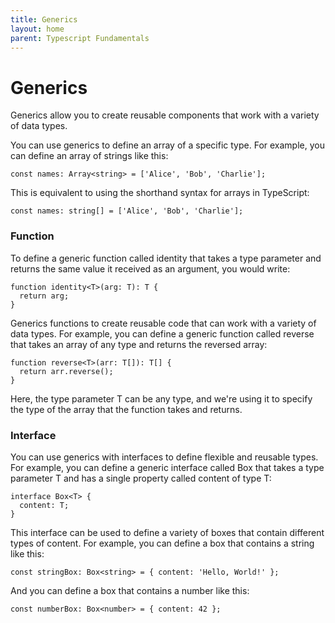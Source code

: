 ```yaml
---
title: Generics 
layout: home
parent: Typescript Fundamentals
---
```


# Generics
Generics allow you to create reusable components that work with a variety of data types.


You can use generics to define an array of a specific type. For example, you can define an array of strings like this:

```tsx
const names: Array<string> = ['Alice', 'Bob', 'Charlie'];
```

This is equivalent to using the shorthand syntax for arrays in TypeScript:

```tsx
const names: string[] = ['Alice', 'Bob', 'Charlie'];
```

### Function

To define a generic function called identity that takes a type parameter and returns the same value it received as an argument, you would write:

```tsx
function identity<T>(arg: T): T {
  return arg;
}
```

Generics functions to create reusable code that can work with a variety of data types. For example, you can define a generic function called reverse that takes an array of any type and returns the reversed array:

```tsx
function reverse<T>(arr: T[]): T[] {
  return arr.reverse();
}
```

Here, the type parameter T can be any type, and we're using it to specify the type of the array that the function takes and returns.

### Interface
You can use generics with interfaces to define flexible and reusable types. For example, you can define a generic interface called Box that takes a type parameter T and has a single property called content of type T:

```tsx
interface Box<T> {
  content: T;
}
```

This interface can be used to define a variety of boxes that contain different types of content. For example, you can define a box that contains a string like this:

```tsx
const stringBox: Box<string> = { content: 'Hello, World!' };
```

And you can define a box that contains a number like this:
```tsx
const numberBox: Box<number> = { content: 42 };
```